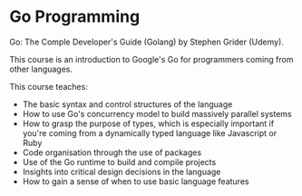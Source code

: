 # Go Programming

Go: The Comple Developer's Guide (Golang) by Stephen Grider (Udemy).

This course is an introduction to Google's Go for
programmers coming from other languages.

This course teaches:

- The basic syntax and control structures of the language
- How to use Go's concurrency model to build massively parallel systems
- How to grasp the purpose of types, which is especially important if you're coming from a dynamically typed language like Javascript or Ruby
- Code organisation through the use of packages
- Use of the Go runtime to build and compile projects
- Insights into critical design decisions in the language
- How to gain a sense of when to use basic language features
